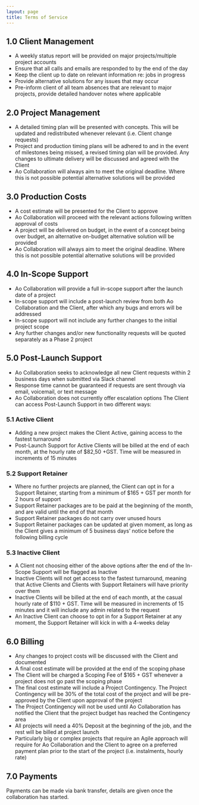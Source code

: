 ```yaml
---
layout: page
title: Terms of Service
---
```


## 1.0	Client Management

*	A weekly status report will be provided on major projects/multiple project accounts
*	Ensure that all calls and emails are responded to by the end of the day
*	Keep the client up to date on relevant information re: jobs in progress
*	Provide alternative solutions for any issues that may occur
*	Pre-inform client of all team absences that are relevant to major projects, provide detailed handover notes where applicable

## 2.0	Project Management

*	A detailed timing plan will be presented with concepts. This will be updated and redistributed whenever relevant (i.e. Client change requests)
*	Project and production timing plans will be adhered to and in the event of milestones being missed, a revised timing plan will be provided. Any changes to ultimate delivery will be discussed and agreed with the Client
*	Ao Collaboration will always aim to meet the original deadline. Where this is not possible potential alternative solutions will be provided

## 3.0	Production Costs

*	A cost estimate will be presented for the Client to approve
*	Ao Collaboration will proceed with the relevant actions following written approval of costs
*	A project will be delivered on budget, in the event of a concept being over budget, an alternative on-budget alternative solution will be provided
*	Ao Collaboration will always aim to meet the original deadline. Where this is not possible potential alternative solutions will be provided

## 4.0	In-Scope Support

*	Ao Collaboration will provide a full in-scope support after the launch date of a project
*	In-scope support will include a post-launch review from both Ao Collaboration and the Client, after which any bugs and errors will be addressed
*	In-scope support will not include any further changes to the initial project scope
*	Any further changes and/or new functionality requests will be quoted separately as a Phase 2 project

## 5.0	Post-Launch Support

*	Ao Collaboration seeks to acknowledge all new Client requests within 2 business days when submitted via Slack channel
*	Response time cannot be guaranteed if requests are sent through via email, voicemail, or text message
*	Ao Collaboration does not currently offer escalation options
The Client can access Post-Launch Support in two different ways:

### 5.1	Active Client

* Adding a new project makes the Client Active, gaining access to the fastest turnaround
*	Post-Launch Support for Active Clients will be billed at the end of each month, at the hourly rate of $82,50 +GST. Time will be measured in increments of 15 minutes

### 5.2	Support Retainer

*	Where no further projects are planned, the Client can opt in for a Support Retainer, starting from a minimum of $165 + GST per month for 2 hours of support
*	Support Retainer packages are to be paid at the beginning of the month, and are valid until the end of that month
*	Support Retainer packages do not carry over unused hours
*	Support Retainer packages can be updated at given moment, as long as the Client gives a minimum of 5 business days’ notice before the following billing cycle

### 5.3	Inactive Client

*	A Client not choosing either of the above options after the end of the In-Scope Support will be flagged as Inactive
*	Inactive Clients will not get access to the fastest turnaround, meaning that Active Clients and Clients with Support Retainers will have priority over them
*	Inactive Clients will be billed at the end of each month, at the casual hourly rate of $110 + GST. Time will be measured in increments of 15 minutes and it will include any admin related to the request
*	An Inactive Client can choose to opt in for a Support Retainer at any moment, the Support Retainer will kick in with a 4-weeks delay

## 6.0	Billing

*	Any changes to project costs will be discussed with the Client and documented
*	A final cost estimate will be provided at the end of the scoping phase
*	The Client will be charged a Scoping Fee of $165 + GST whenever a project does not go past the scoping phase
*	The final cost estimate will include a Project Contingency. The Project Contingency will be 30% of the total cost of the project and will be pre-approved by the Client upon approval of the project
*	The Project Contingency will not be used until Ao Collaboration has notified the Client that the project budget has reached the Contingency area
*	All projects will need a 40% Deposit at the beginning of the job, and the rest will be billed at project launch
*	Particularly big or complex projects that require an Agile approach will require for Ao Collaboration and the Client to agree on a preferred payment plan prior to the start of the project (i.e. instalments, hourly rate)

## 7.0	Payments

Payments can be made via bank transfer, details are given once the collaboration has started.
